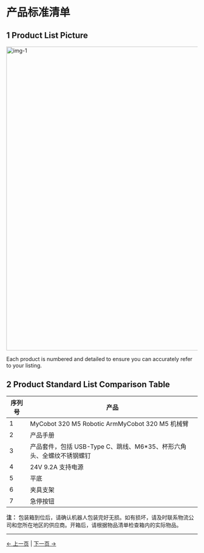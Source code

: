 # 产品标准清单

## 1 Product List Picture

<img src="../../resources/4-FirstInstallAndUse/list/微信图片_20240206160327.jpg" alt="img-1" width="800" height=“auto” /> <br>

Each product is numbered and detailed to ensure you can accurately refer to your listing.

## 2 Product Standard List Comparison Table

| 序列号 | 产品                                                                  |
| ------ | --------------------------------------------------------------------- |
| 1      | MyCobot 320 M5 Robotic ArmMyCobot 320 M5 机械臂                       |
| 2      | 产品手册                                                              |
| 3      | 产品套件，包括 USB-Type C、跳线、M6\*35、杯形六角头、全螺纹不锈钢螺钉 |
| 4      | 24V 9.2A 支持电源                                                     |
| 5      | 平底                                                                  |
| 6      | 夹具支架                                                              |
| 7      | 急停按钮                                                              |

**注：** 包装箱到位后，请确认机器人包装完好无损。如有损坏，请及时联系物流公司和您所在地区的供应商。开箱后，请根据物品清单检查箱内的实际物品。

---

[← 上一页](./4.2_320_M5_firstUse.md) | [下一页 →](./4.2.2-UNbox.md)
